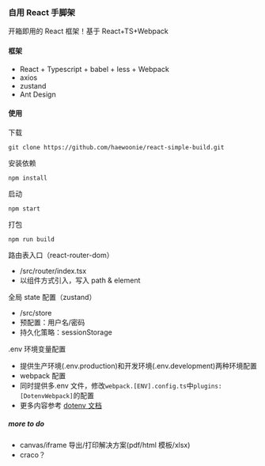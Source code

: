 ### 自用 React 手脚架

开箱即用的 React 框架！基于 React+TS+Webpack

#### 框架

- React + Typescript + babel + less + Webpack
- axios
- zustand
- Ant Design

#### 使用

下载

```
git clone https://github.com/haewoonie/react-simple-build.git
```

安装依赖

```
npm install
```

启动

```
npm start
```

打包

```
npm run build
```

路由表入口（react-router-dom）

- /src/router/index.tsx
- 以组件方式引入，写入 path & element

全局 state 配置（zustand）

- /src/store
- 预配置：用户名/密码
- 持久化策略：sessionStorage

.env 环境变量配置

- 提供生产环境(.env.production)和开发环境(.env.development)两种环境配置
- webpack 配置
- 同时提供多.env 文件，修改`webpack.[ENV].config.ts`中`plugins:[DotenvWebpack]`的配置
- 更多内容参考 [dotenv 文档](https://github.com/motdotla/dotenv)

##### more to do

- canvas/iframe 导出/打印解决方案(pdf/html 模板/xlsx)
- craco？
